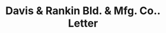 ---
doi: 10.7916/D8252W8G
date_other: '1894'
date_other_textual: '1894'
form: correspondence
genre:
- Letters (correspondence)
name:
- Davis & Rankin Bld. & Mfg. Co.
object_in_context_url: https://biggert.cul.columbia.edu/items/view/ave_biggert_00174
subject_hierarchical_geographic:
- Chicago, Illinois, United States
subject_name:
- Davis & Rankin Bld. & Mfg. Co.
title: Davis & Rankin Bld. & Mfg. Co.. Letter
sort_title: Davis & Rankin Bld. & Mfg. Co.. Letter
call_number: ave_biggert_00174
coordinates:
- 41.83694444444445,-87.68472222222222
pid: ave_biggert_00174
identifiers: ave_biggert_00174
thumbnail: https://derivativo-1.library.columbia.edu/iiif/2/ldpd:345069/full/!256,256/0/native.jpg
permalink: /biggert/ave_biggert_00174/
layout: iiif-image-page
---